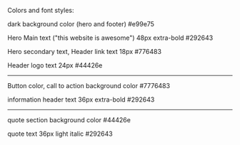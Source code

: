 Colors and font styles:

dark background color (hero and footer)
#e99e75

Hero Main text ("this website is awesome")
48px extra-bold #292643

Hero secondary text, Header link text
18px #776483

Header logo text
24px #44426e

---

Button color, call to action background color
#7776483

information header text
36px extra-bold #292643

---

quote section background color
#44426e

quote text
36px light italic #292643
